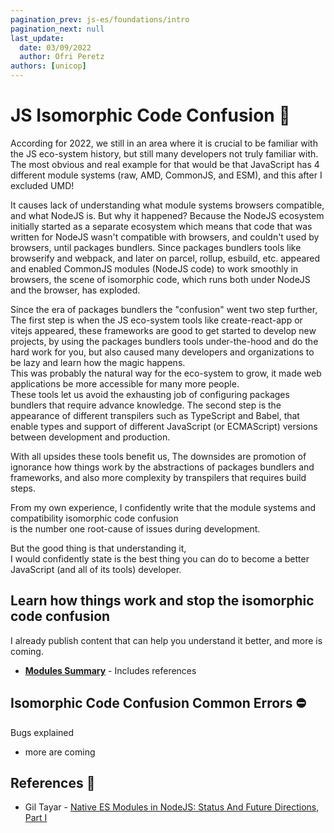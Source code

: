 ```yaml
---
pagination_prev: js-es/foundations/intro
pagination_next: null
last_update:
  date: 03/09/2022
  author: Ofri Peretz
authors: [unicop]
---
```


# JS Isomorphic Code Confusion 🔮

According for 2022, we still in an area where it is crucial to be familiar with the JS eco-system history, but still many developers not truly familiar with.
The most obvious and real example for that would be that JavaScript has 4 different module systems (raw, AMD, CommonJS, and ESM), and this after I excluded UMD!

It causes lack of understanding what module systems browsers compatible, and what NodeJS is.
But why it happened? Because the NodeJS ecosystem initially started as a separate ecosystem which means that code that was written for NodeJS wasn't compatible with browsers, and couldn't used by browsers, until packages bundlers.
Since packages bundlers tools like browserify and webpack, and later on parcel, rollup, esbuild, etc. appeared and enabled CommonJS modules (NodeJS code) to work smoothly in browsers, the scene of isomorphic code, which runs both under NodeJS and the browser, has exploded.

Since the era of packages bundlers the "confusion" went two step further,
The first step is when the JS eco-system tools like create-react-app or vitejs appeared, these frameworks are good to get started to develop new projects, by using the packages bundlers tools under-the-hood and do the hard work for you, but also caused many developers and organizations to be lazy and learn how the magic happens. <br/>
This was probably the natural way for the eco-system to grow, it made web applications be more accessible for many more people. <br/>
These tools let us avoid the exhausting job of configuring packages bundlers that require advance knowledge.
The second step is the appearance of different transpilers such as TypeScript and Babel, that enable types and support of different JavaScript (or ECMAScript) versions between development and production.

With all upsides these tools benefit us, The downsides are promotion of ignorance how things work by the abstractions of packages bundlers and frameworks, and also more complexity by transpilers that requires build steps.

From my own experience, I confidently write that the module systems and compatibility isomorphic code confusion <br/>
is the number one root-cause of issues during development.

But the good thing is that understanding it, <br/>
I would confidently state is the best thing you can do to become a better JavaScript (and all of its tools) developer.

## Learn how things work and stop the isomorphic code confusion

I already publish content that can help you understand it better, and more is coming.

- **[Modules Summary](./modules/summary.md)** - Includes references

<!-- and what modules browsers and NodeJS are compatible with.
This lack of understanding prevent developers to understand how things work, and this knowledge can help many of the issues developers experience on a daily basis.

How the JS eco-system developed is unlike any other programming language,
It advanced fast and in arbitrary direction, an obvious proof is the existence of 4 (not including UMD) [module systems](./javascript-module-systems-explained.md).

Telling you that to let you understand the root-cause of the isomorphic code confusion among developers

The less obvious complication is browser compatibility.
The NodeJS ecosystem initially started as a separate ecosystem, but since tools like Browserify and webpack enabled CommonJS modules to be used in the browser, the scene of isomorphic code, which runs both under NodeJS and the browser, has exploded.

The less obvious complication is browser compatibility.

Both Browsers and The NodeJS ecosystems initially started separate, but since packages bundlers tools like `webpack`, `parcels`, `rollup` and others enabled CommonJS modules to be used in the browser, the scene of isomorphic code, which runs both under NodeJS and the browser, has exploded.
Which caused everything to mixed up but where conflicts happens from time to time.

This is why `Transpilers` in the JS eco-system are so fundamental component, so let's understand what are they compared to compilers.

## TypeScript And NodeJS Isomorphic Code Confusion -->

## Isomorphic Code Confusion Common Errors ⛔

Bugs explained

<!-- - [TypeScript Jest Resolved "Cannot use import statement outside module"] -->

- more are coming

## References 🔗

- Gil Tayar - [Native ES Modules in NodeJS: Status And Future Directions, Part I](https://medium.com/@giltayar/native-es-modules-in-nodejs-status-and-future-directions-part-i-ee5ea3001f71)
